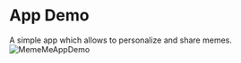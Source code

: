 # App Demo
A simple app which allows to personalize and share memes.
![MemeMeAppDemo](https://github.com/changheebae/MemeMe1.0/blob/master/READMEImage/MemeMeAppDemo.png)
